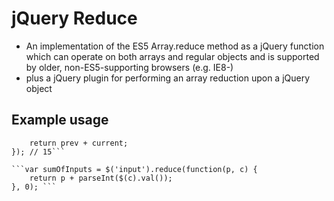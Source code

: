 # jQuery Reduce

- An implementation of the ES5 Array.reduce method as a jQuery function which can operate on both arrays and regular objects
and is supported by older, non-ES5-supporting browsers (e.g. IE8-)
- plus a jQuery plugin for performing an array reduction upon a jQuery object

## Example usage

```var sum = $.reduce([1, 2, 3, 4, 5], function(prev, current) {
	return prev + current;
}); // 15```

```var sumOfInputs = $('input').reduce(function(p, c) {
	return p + parseInt($(c).val());
}, 0); ```
